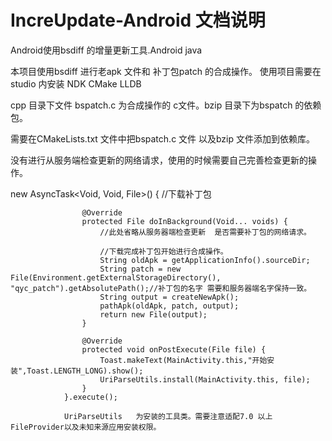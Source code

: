 # IncreUpdate-Android 文档说明
Android使用bsdiff 的增量更新工具.Android  java

本项目使用bsdiff 进行老apk 文件和 补丁包patch  的合成操作。
使用项目需要在studio 内安装 NDK    CMake  LLDB 

cpp 目录下文件 bspatch.c 为合成操作的 c文件。bzip 目录下为bspatch 的依赖包。

需要在CMakeLists.txt 文件中把bspatch.c 文件  以及bzip 文件添加到依赖库。


没有进行从服务端检查更新的网络请求，使用的时候需要自己完善检查更新的操作。


  new AsyncTask<Void, Void, File>() {
                    //下载补丁包

                    @Override
                    protected File doInBackground(Void... voids) {
                        //此处省略从服务器端检查更新  是否需要补丁包的网络请求。

                        //下载完成补丁包开始进行合成操作。
                        String oldApk = getApplicationInfo().sourceDir;
                        String patch = new File(Environment.getExternalStorageDirectory(), "qyc_patch").getAbsolutePath();//补丁包的名字 需要和服务器端名字保持一致。
                        String output = createNewApk();
                        pathApk(oldApk, patch, output);
                        return new File(output);
                    }

                    @Override
                    protected void onPostExecute(File file) {
                        Toast.makeText(MainActivity.this,"开始安装",Toast.LENGTH_LONG).show();
                        UriParseUtils.install(MainActivity.this, file);
                    }
                }.execute();
                
                UriParseUtils   为安装的工具类。需要注意适配7.0 以上FileProvider以及未知来源应用安装权限。
